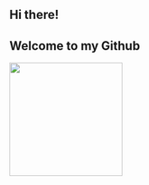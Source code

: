 ## Hi there!
## Welcome to my Github
<a href="https://github.com/ruzhan05/github-readme-stats">
  <img height=200 align="center" src="https://github-readme-stats.vercel.app/api/top-langs/?username=ruzhan05&hide=dart" />
</a>

<!--
**ruzhan05/ruzhan05** is a ✨ _special_ ✨ repository because its `README.md` (this file) appears on your GitHub profile.

Here are some ideas to get you started:

- 🔭 I’m currently working on ...
- 🌱 I’m currently learning ...
- 👯 I’m looking to collaborate on ...
- 🤔 I’m looking for help with ...
- 💬 Ask me about ...
- 📫 How to reach me: ...
- 😄 Pronouns: ...
- ⚡ Fun fact: ...
-->
